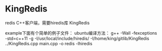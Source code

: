 # KingRedis
redis C++客户端，需要hiredis库
KingRedis

example下面有个简单的例子文件：
ubuntu编译方法：
g++ -Wall -fexceptions -std=c++11 -g -I/usr/local/include/hiredis/ -I/home/king/gitlib/KingRedis ../KingRedis.cpp main.cpp -o redis -lhiredis

